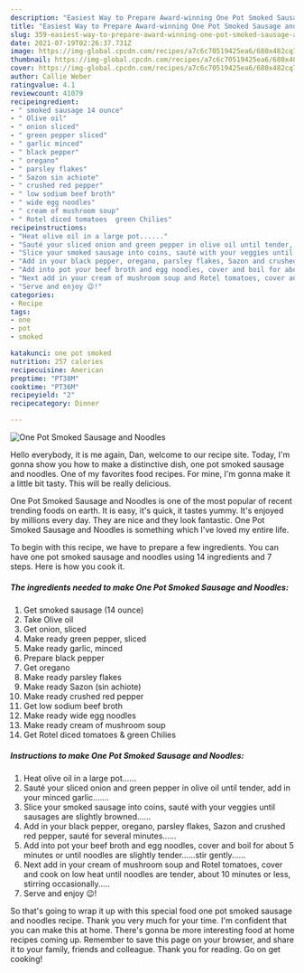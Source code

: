 ```yaml
---
description: "Easiest Way to Prepare Award-winning One Pot Smoked Sausage and Noodles"
title: "Easiest Way to Prepare Award-winning One Pot Smoked Sausage and Noodles"
slug: 359-easiest-way-to-prepare-award-winning-one-pot-smoked-sausage-and-noodles
date: 2021-07-19T02:26:37.731Z
image: https://img-global.cpcdn.com/recipes/a7c6c70519425ea6/680x482cq70/one-pot-smoked-sausage-and-noodles-recipe-main-photo.jpg
thumbnail: https://img-global.cpcdn.com/recipes/a7c6c70519425ea6/680x482cq70/one-pot-smoked-sausage-and-noodles-recipe-main-photo.jpg
cover: https://img-global.cpcdn.com/recipes/a7c6c70519425ea6/680x482cq70/one-pot-smoked-sausage-and-noodles-recipe-main-photo.jpg
author: Callie Weber
ratingvalue: 4.1
reviewcount: 41079
recipeingredient:
- " smoked sausage 14 ounce"
- " Olive oil"
- " onion sliced"
- " green pepper sliced"
- " garlic minced"
- " black pepper"
- " oregano"
- " parsley flakes"
- " Sazon sin achiote"
- " crushed red pepper"
- " low sodium beef broth"
- " wide egg noodles"
- " cream of mushroom soup"
- " Rotel diced tomatoes  green Chilies"
recipeinstructions:
- "Heat olive oil in a large pot......"
- "Sauté your sliced onion and green pepper in olive oil until tender, add in your minced garlic......."
- "Slice your smoked sausage into coins, sauté with your veggies until sausages are slightly browned......"
- "Add in your black pepper, oregano, parsley flakes, Sazon and crushed red pepper, sauté for several minutes......"
- "Add into pot your beef broth and egg noodles, cover and boil for about 5 minutes or until noodles are slightly tender......stir gently......"
- "Next add in your cream of mushroom soup and Rotel tomatoes, cover and cook on low heat until noodles are tender, about 10 minutes or less, stirring occasionally....."
- "Serve and enjoy 😉!"
categories:
- Recipe
tags:
- one
- pot
- smoked

katakunci: one pot smoked 
nutrition: 257 calories
recipecuisine: American
preptime: "PT38M"
cooktime: "PT36M"
recipeyield: "2"
recipecategory: Dinner

---
```



![One Pot Smoked Sausage and Noodles](https://img-global.cpcdn.com/recipes/a7c6c70519425ea6/680x482cq70/one-pot-smoked-sausage-and-noodles-recipe-main-photo.jpg)

Hello everybody, it is me again, Dan, welcome to our recipe site. Today, I'm gonna show you how to make a distinctive dish, one pot smoked sausage and noodles. One of my favorites food recipes. For mine, I'm gonna make it a little bit tasty. This will be really delicious.

One Pot Smoked Sausage and Noodles is one of the most popular of recent trending foods on earth. It is easy, it's quick, it tastes yummy. It's enjoyed by millions every day. They are nice and they look fantastic. One Pot Smoked Sausage and Noodles is something which I've loved my entire life.




To begin with this recipe, we have to prepare a few ingredients. You can have one pot smoked sausage and noodles using 14 ingredients and 7 steps. Here is how you cook it.

<!--inarticleads1-->

##### The ingredients needed to make One Pot Smoked Sausage and Noodles:

1. Get  smoked sausage (14 ounce)
1. Take  Olive oil
1. Get  onion, sliced
1. Make ready  green pepper, sliced
1. Make ready  garlic, minced
1. Prepare  black pepper
1. Get  oregano
1. Make ready  parsley flakes
1. Make ready  Sazon (sin achiote)
1. Make ready  crushed red pepper
1. Get  low sodium beef broth
1. Make ready  wide egg noodles
1. Make ready  cream of mushroom soup
1. Get  Rotel diced tomatoes &amp; green Chilies




<!--inarticleads2-->

##### Instructions to make One Pot Smoked Sausage and Noodles:

1. Heat olive oil in a large pot......
1. Sauté your sliced onion and green pepper in olive oil until tender, add in your minced garlic.......
1. Slice your smoked sausage into coins, sauté with your veggies until sausages are slightly browned......
1. Add in your black pepper, oregano, parsley flakes, Sazon and crushed red pepper, sauté for several minutes......
1. Add into pot your beef broth and egg noodles, cover and boil for about 5 minutes or until noodles are slightly tender......stir gently......
1. Next add in your cream of mushroom soup and Rotel tomatoes, cover and cook on low heat until noodles are tender, about 10 minutes or less, stirring occasionally.....
1. Serve and enjoy 😉!




So that's going to wrap it up with this special food one pot smoked sausage and noodles recipe. Thank you very much for your time. I'm confident that you can make this at home. There's gonna be more interesting food at home recipes coming up. Remember to save this page on your browser, and share it to your family, friends and colleague. Thank you for reading. Go on get cooking!
